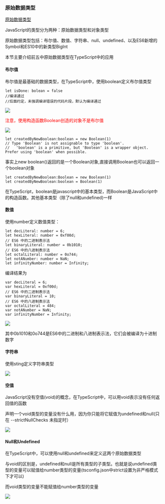 ### 原始数据类型
[原始数据类型](http://ts.xcatliu.com/basics/primitive-data-types.html)
<p>JavaScript的类型分为两种：原始数据类型和对象类型</p>
<p>原始数据类型包括：布尔值、数值、字符串、null、undefined、以及ES6新增的Symbol和ES10中的新类型BigInt</p>
<p>本节主要介绍前五中原始数据类型在TypeScript中的应用</p>

#### 布尔值
<p>布尔值是最基础的数据类型，在TypeScript中，使用boolean定义布尔值类型</p>

```
let isDone: bolean = false
//编译通过
//后面约定，未强调编译错误的代码片段，默认为编译通过
``` 

<img src="@assets/ts/boolean.png"/>

<p><font color="red">注意，使用构造函数Boolean创造的对象不是布尔值</font></p>

<img src="@assets/ts/Boolean2.png"/>

```
let createdByNewBoolean:boolean = new Boolean(1)
// Type 'Boolean' is not assignable to type 'boolean'.
//   'boolean' is a primitive, but 'Boolean' is a wrapper object. Prefer using 'boolean' when possible.
```
<p>事实上new boolean()返回的是一个Boolean对象,直接调用Boolean也可以返回一个boolean对象</p>

```
let createdByNewBoolean:Boolean = new Boolean(1)
let createdByNewBoolean:boolean = Boolean(1)
```
<p>在TypeScript，boolean是javascript中的基本类型，而Boolean是JavaScript中的构造函数。其他基本类型（除了null和undefined)一样</p>

#### 数值
<p>使用number定义数值类型：</p>

```
let decLiteral: number = 6;
let hexLiteral: number = 0xf00d;
// ES6 中的二进制表示法
let binaryLiteral: number = 0b1010;
// ES6 中的八进制表示法
let octalLiteral: number = 0o744;
let notANumber: number = NaN;
let infinityNumber: number = Infinity;
```
<p>编译结果为</p>

```
var decLiteral = 6;
var hexLiteral = 0xf00d;
// ES6 中的二进制表示法
var binaryLiteral = 10;
// ES6 中的八进制表示法
var octalLiteral = 484;
var notANumber = NaN;
var infinityNumber = Infinity;
```

<img src="@assets/ts/number.png"/>
<p>其中0b1010和0o744是ES6中的二进制和八进制表示法，它们会被编译为十进制数字</p>

#### 字符串
<p>使用sting定义字符串类型</p>

<img src="@assets/ts/string.png"/>

#### 空值
<p>JavaScript没有空值(void)的概念，在TypeScript中，可以用void表示没有任何返回值的函数</p>
<p>声明一个void类型的变量没有什么用，因为你只能将它赋值为undefined和null(只在 --strictNullChecks 未指定时）</p>
<img src="@assets/ts/void.png"/>

#### Null和Undefined
<P>在TypeScript中，可以使用null和undefined来定义这两个原始数据类型</P>
<p>与void的区别是，undefined和null是所有类型的子类型。也就是说undefined类型的变量可以赋值给number类型的变量(tsconfig.json中strict设置为非严格模式下才可以)</p>
<p>而void类型的变量不能赋值给number类型的变量</p>

<img src="@assets/ts/nullundefined.png"/>